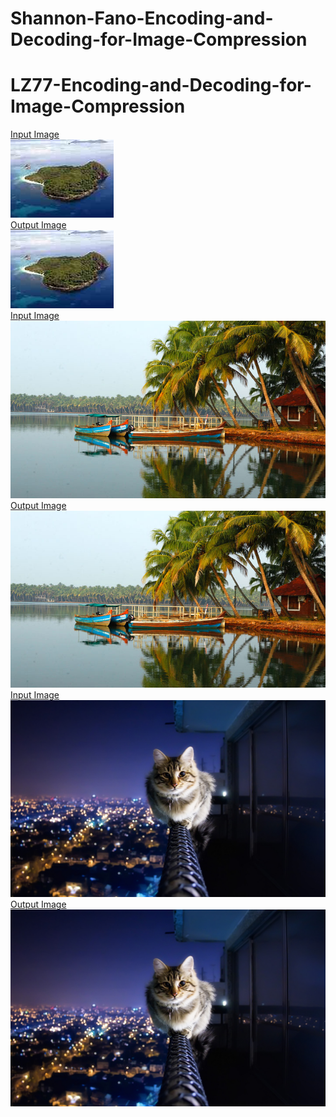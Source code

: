 # Shannon-Fano-Encoding-and-Decoding-for-Image-Compression
# LZ77-Encoding-and-Decoding-for-Image-Compression
[Input Image](new.jpg)                                                                                                 
![Input Image](new.jpg)<br>
[Output Image](uncompressed.png)                                                                           
![Output Image](uncompressed.png)<br>
[Input Image](ksd.jpg)                                                                                      
![Input Image](ksd.jpg)<br>
[Output Image](uncompressed_ksd.png)                                                                 
![Output Image](uncompressed_ksd.png)<br>
[Input Image](cat.jpg)
![Input Image](cat.jpg)<br>
[Output Image](uncompressed_cat.png)
![Output Image](uncompressed_cat.png)
